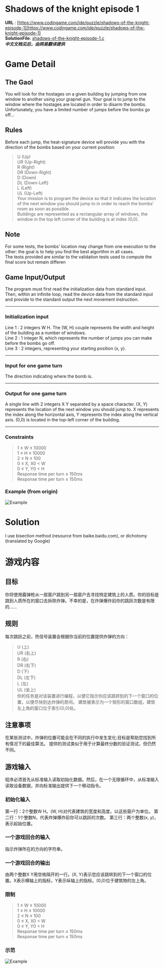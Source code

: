 # Shadows of the knight episode 1
**URL** : [https://www.codingame.com/ide/puzzle/shadows-of-the-knight-episode-1](https://www.codingame.com/ide/puzzle/shadows-of-the-knight-episode-1)  
**SolutionFile**: [shadows-of-the-knight-episode-1.c](./shadows-of-the-knight-episode-1.c)  
***中文文档见后，由网易翻译提供***

# Game Detail
## The Gaol
You will look for the hostages on a given building by jumping from one window to another using your grapnel gun. Your goal is to jump to the window where the hostages are located in order to disarm the bombs. Unfortunately, you have a limited number of jumps before the bombs go off...  
## Rules
Before each jump, the heat-signature device will provide you with the direction of the bombs based on your current position:  
> U (Up)  
> UR (Up-Right)  
> R (Right)  
> DR (Down-Right)   
> D (Down)  
> DL (Down-Left)  
> L (Left)   
> UL (Up-Left)  
Your mission is to program the device so that it indicates the location of the next window you should jump to in order to reach the bombs' room as soon as possible.  
Buildings are represented as a rectangular array of windows, the window in the top left corner of the building is at index (0,0).  
## Note
For some tests, the bombs' location may change from one execution to the other: the goal is to help you find the best algorithm in all cases.  
The tests provided are similar to the validation tests used to compute the final score but remain differen  
## Game Input/Output
The program must first read the initialization data from standard input. Then, within an infinite loop, read the device data from the standard input and provide to the standard output the next movement instruction.  
- - -
### Initialization input
Line 1 : 2 integers W H. The (W, H) couple represents the width and height of the building as a number of windows.  
Line 2 : 1 integer N, which represents the number of jumps you can make before the bombs go off.  
Line 3 : 2 integers, representing your starting position (x, y).  
- - -
### Input for one game turn
The direction indicating where the bomb is.  
- - -
### Output for one game turn
A single line with 2 integers X Y separated by a space character. (X, Y) represents the location of the next window you should jump to. X represents the index along the horizontal axis, Y represents the index along the vertical axis. (0,0) is located in the top-left corner of the building.  
- - -
### Constraints
> 1 ≤ W ≤ 10000  
> 1 ≤ H ≤ 10000   
> 2 ≤ N ≤ 100  
> 0 ≤ X, X0 < W   
> 0 ≤ Y, Y0 < H  
> Response time per turn ≤ 150ms  
> Response time per turn ≤ 150ms  
### Example (from origin)
![Example]()

# Solution
I use bisection method (resource from baike.baidu.com), or dichotomy (translated by Google)

# 游戏内容
## 目标
你将使用霰弹枪从一扇窗户跳到另一扇窗户去寻找特定建筑上的人质。你的目标是跳到人质所在的窗口去拆除炸弹。不幸的是，在炸弹爆炸前你的跳跃次数是有限的……
## 规则
每次跳跃之前，热信号装置会根据你当前的位置提供炸弹的方向：
> U (上)  
> UR (右上)  
> R (右)  
> DR (右下)   
> D (下)  
> DL (左下)  
> L (左)   
> UL (坐上)  
你的任务是对该装置进行编程，以便它指示你应该跳转到的下一个窗口的位置，以便尽快到达炸弹的房间。
建筑被表示为一个矩形的窗口数组，建筑左上角的窗口位于索引(0,0)处。
## 注意事项
在某些测试中，炸弹的位置可能会在不同的执行中发生变化:目标是帮助您找到所有情况下的最佳算法。
提供的测试类似于用于计算最终分数的验证测试，但仍然不同。
## 游戏输入
程序必须首先从标准输入读取初始化数据。然后，在一个无限循环中，从标准输入读取设备数据，并向标准输出提供下一个移动指令。
### 初始化输入
第一行：2个整数W H。(W, H)对代表建筑的宽度和高度，以这些窗户为单位。
第二行：1个整数N，代表炸弹爆炸前你可以跳跃的次数。
第三行：两个整数(x, y)，表示起始位置。
### 一个游戏回合的输入
指示炸弹所在的方向的字符串。
### 一个游戏回合的输出
由两个整数X Y用空格隔开的一行。(X, Y)表示您应该跳转到的下一个窗口的位置。X表示横轴上的指标，Y表示纵轴上的指标。(0,0)位于建筑物的左上角。
### 限制
> 1 ≤ W ≤ 10000  
> 1 ≤ H ≤ 10000   
> 2 ≤ N ≤ 100  
> 0 ≤ X, X0 < W  
> 0 ≤ Y, Y0 < H  
> Response time per turn ≤ 150ms  
> Response time per turn ≤ 150ms  
### 示范
![Example]()

